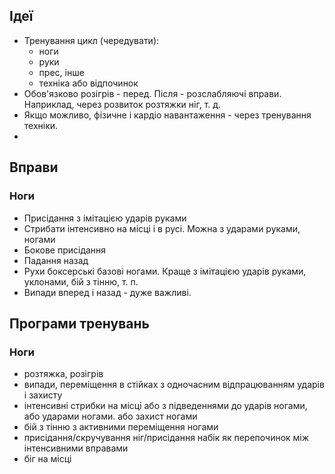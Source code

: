 ## Ідеї
* Тренування цикл (чередувати):
	* ноги
	* руки
	* прес, інше
	* техніка або відпочинок
* Обов'язково розігрів - перед. Після - розслабляючі вправи. Наприклад, через розвиток розтяжки ніг, т. д.
* Якщо можливо, фізичне і кардіо навантаження - через тренування техніки.
* 
## Вправи
### Ноги
* Присідання з імітацією ударів руками
* Стрибати інтенсивно на місці і в русі. Можна з ударами руками,  ногами
* Бокове присідання
* Падання назад
* Рухи боксерські базові ногами. Краще з імітацією ударів руками, уклонами, бій з тінню, т. п.
* Випади вперед і назад - дуже важливі.

## Програми тренувань
### Ноги
* розтяжка, розігрів
* випади, переміщення в стійках  з одночасним відпрацюванням ударів і захисту
* інтенсивні стрибки на місці або з підведеннями до ударів ногами, або ударами ногами. або захист ногами
* бій з тінню з активними переміщення ногами
* присідання/скручування ніг/присідання набік як перепочинок між інтенсивними вправами
* біг на місці
